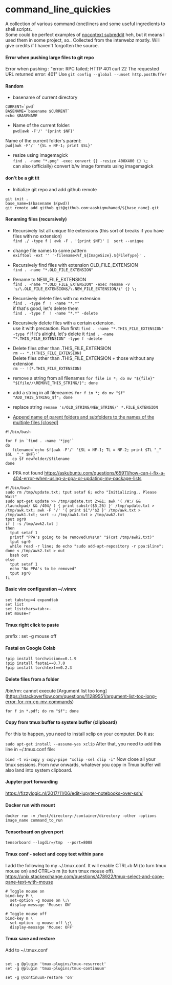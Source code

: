 # command_line_quickies
A collection of various command (one)liners and some useful ingredients to shell scripts.   
Some could be perfect examples of [nocontext subreddit](https://www.reddit.com/r/nocontext/) heh, but it means I used them in some project, so..
Collected from the interwebz mostly. Will give credits if I haven't forgotten the source.  

####  Error when pushing large files to git repo
Error when pushing : "error: RPC failed; HTTP 401 curl 22 The requested URL returned error: 401"
Use ```git config --global --unset http.postBuffer```

#### Random 
- basename of current directory    
 ```
CURRENT=`pwd`
BASENAME=`basename $CURRENT`
echo $BASENAME
```
- Name of the current folder:   
`pwd|awk -F'/' '{print $NF}'`   

Name of the current folder's parent:   
`pwd|awk -F'/' '{SL = NF-1; print $SL}'`   

- resize using imagemagick  
`find . -name "*.png" -exec convert {} -resize 400X400 {} \;`   
can also (officially) convert b/w image formats using imagemagick 

#### don't be a git tit
- Initialize git repo and add github remote
```
git init .
base_name=$(basename $(pwd))
git remote add github git@github.com:aashiqmuhamed/${base_name}.git
```

#### Renaming files (recursively)
- Recursively list all unique file extensions (this sort of breaks if you have files with no extension)     
`find ./ -type f | awk -F . '{print $NF}' |  sort --unique`

- change file names to some pattern    
`exiftool -ext '' '-filename<%f_${ImageSize}.${FileType}' .`

- Recursively find files with extension OLD_FILE_EXTENSION    
`find . -name "*.OLD_FILE_EXTENSION"`

- Rename to NEW_FILE_EXTENSION    
`find . -name "*.OLD_FILE_EXTENSION" -exec rename -v 's/\.OLD_FILE_EXTENSION$/\.NEW_FILE_EXTENSION/i' {} \;`

- Recursively delete files with no extension    
`find . -type f  ! -name "*.*"  `    
 if that's good, let's delete them   
`find . -type f  ! -name "*.*" -delete`

- Recursively delete files with a certain extension.   
  use it with precaution. Run first:
`find . -name "*.THIS_FILE_EXTENSION" -type f`
 If it's alright, let's delete it
`find . -name "*.THIS_FILE_EXTENSION" -type f -delete`

- Delete files other than .THIS_FILE_EXTENSION   
`rm -- *.!(THIS_FILE_EXTENSION)`   
Delete files other than .THIS_FILE_EXTENSION + those without any extension   
`rm -- !(*.THIS_FILE_EXTENSION)`   

- remove a string from all filenames
`for file in *; do mv "${file}" "${file//\REMOVE_THIS_STRING/}"; done`

- add a string in all fileneames
`for f in *; do mv "$f" "ADD_THIS_STRING_$f"; done`

- replace string
`rename 's/OLD_STRING/NEW_STRING/' *.FILE_EXTENSION`

- [Append name of parent folders and subfolders to the names of the multiple files [closed]](http://stackoverflow.com/questions/643372/append-name-of-parent-folders-and-subfolders-to-the-names-of-the-multiple-files)
```
#!/bin/bash

for f in `find . -name '*jpg'`
do
   filename=`echo $f|awk -F'/' '{SL = NF-1; TL = NF-2; print $TL "_" $SL  "_" $NF}'`
   cp $f newfolder/$filename
done
```

- PPA not found https://askubuntu.com/questions/65911/how-can-i-fix-a-404-error-when-using-a-ppa-or-updating-my-package-lists
```
#!/bin/bash
sudo rm /tmp/update.txt; tput setaf 6; echo "Initializing.. Please Wait" 
sudo apt-get update >> /tmp/update.txt 2>&1; awk '( /W:/ && /launchpad/ && /404/ ) { print substr($5,26) }' /tmp/update.txt > /tmp/awk.txt; awk -F '/' '{ print $1"/"$2 }' /tmp/awk.txt > /tmp/awk1.txt; sort -u /tmp/awk1.txt > /tmp/awk2.txt
tput sgr0
if [ -s /tmp/awk2.txt ]
then
  tput setaf 1
  printf "PPA's going to be removed\n%s\n" "$(cat /tmp/awk2.txt)"
  tput sgr0
  while read -r line; do echo "sudo add-apt-repository -r ppa:$line"; done < /tmp/awk2.txt > out
  bash out
else
  tput setaf 1
  echo "No PPA's to be removed"
  tput sgr0
fi
```
#### Basic vim configuration ~/.vimrc

```
set tabstop=4 expandtab
set list
set listchars=tab:>-
set mouse=r
```

#### Tmux right click to paste
prefix : set -g mouse off

#### Fastai on Google Colab
```
!pip install torchvision==0.1.9
!pip install fastai==0.7.0
!pip install torchtext==0.2.3
```

#### Delete files from a folder
/bin/rm: cannot execute [Argument list too long] (https://stackoverflow.com/questions/11289551/argument-list-too-long-error-for-rm-cp-mv-commands)
```
for f in *.pdf; do rm "$f"; done
```
#### Copy from tmux buffer to system buffer (clipboard)
For this to happen, you need to install xclip on your computer. Do it as:

```sudo apt-get install --assume-yes xclip```
After that, you need to add this line in ~/.tmux.conf file:

```bind -t vi-copy y copy-pipe "xclip -sel clip -i"```
Now close all your tmux sessions. From now onwards, whatever you copy in Tmux buffer will also land into system clipboard.

#### Jupyter port forwarding
https://fizzylogic.nl/2017/11/06/edit-jupyter-notebooks-over-ssh/

#### Docker run with mount
```docker run -v /host/directory:/container/directory -other -options image_name command_to_run```

#### Tensorboard on given port
``` tensorboard --logdir=/tmp  --port=8008 ```

#### Tmux conf - select and copy text within pane
I add the following to my ~/.tmux.conf. It will enable CTRL+b M (to turn tmux mouse on) and CTRL+b m (to turn tmux mouse off).
https://unix.stackexchange.com/questions/478922/tmux-select-and-copy-pane-text-with-mouse
```
# Toggle mouse on
bind-key M \
  set-option -g mouse on \;\
  display-message 'Mouse: ON'

# Toggle mouse off
bind-key m \
  set-option -g mouse off \;\
  display-message 'Mouse: OFF'
  ```
  #### Tmux save and restore
 Add to ~/.tmux.conf
 ```
	
set -g @plugin 'tmux-plugins/tmux-resurrect'
set -g @plugin 'tmux-plugins/tmux-continuum'
 
set -g @continuum-restore 'on'
```
